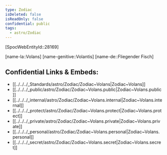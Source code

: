 ```yaml
---
type: Zodiac
isDeleted: false
isReadOnly: false
confidential: public
tags:
  - astro/Zodiac
---
```


[SpocWebEntityId::28169]



[name-la::Volans]
[name-genitive::Volantis]
[name-de::Fliegender Fisch]


## Confidential Links & Embeds: 
- [[../../../_Standards/astro/Zodiac/Zodiac~Volans|Zodiac~Volans]] 
- [[../../../_public/astro/Zodiac/Zodiac~Volans.public|Zodiac~Volans.public]] 
- [[../../../_internal/astro/Zodiac/Zodiac~Volans.internal|Zodiac~Volans.internal]] 
- [[../../../_protect/astro/Zodiac/Zodiac~Volans.protect|Zodiac~Volans.protect]] 
- [[../../../_private/astro/Zodiac/Zodiac~Volans.private|Zodiac~Volans.private]] 
- [[../../../_personal/astro/Zodiac/Zodiac~Volans.personal|Zodiac~Volans.personal]] 
- [[../../../_secret/astro/Zodiac/Zodiac~Volans.secret|Zodiac~Volans.secret]] 
